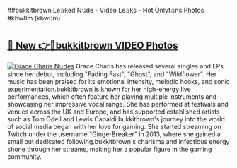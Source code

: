 ##bukkitbrown Le𝚊ked N𝚞de - Video Le𝚊ks - Hot Onlyf𝚊ns Photos #kbw8m (kbw8m)

# <h2><a href="https://mediaupload.pro?title=bukkitbrown&ref=9FEB">🔗 New 👉🔴bukkitbrown VIDEO Photos</a></h2>

[![Grace Charis N𝚞des](https://i.imgur.com/rIISA9y.gif)](https://mediaupload.pro?title=bukkitbrown&ref=9FEB)
Grace Charis has released several singles and EPs since her debut, including "Fading Fast", "Ghost", and "Wildflower". Her music has been praised for its emotional intensity, melodic hooks, and sonic experimentation.bukkitbrown is known for her high-energy live performances, which often feature her playing multiple instruments and showcasing her impressive vocal range. She has performed at festivals and venues across the UK and Europe, and has supported established artists such as Tom Odell and Lewis Capaldi.bukkitbrown's journey into the world of social media began with her love for gaming. She started streaming on Twitch under the username "GingerBreaker" in 2013, where she gained a small but dedicated following.bukkitbrown's charisma and infectious energy shone through her streams, making her a popular figure in the gaming community.